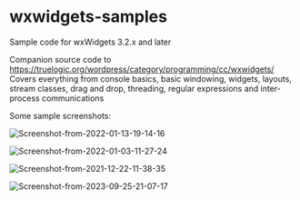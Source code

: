 # wxwidgets-samples
Sample code for wxWidgets 3.2.x and later

Companion source code to https://truelogic.org/wordpress/category/programming/cc/wxwidgets/
Covers everything from console basics, basic windowing, widgets, layouts, stream classes, drag and drop, threading, regular expressions and inter-process communications

Some sample screenshots:

![Screenshot-from-2022-01-13-19-14-16](https://github.com/amitonline/wxwidgets-samples/assets/6240907/f891aac6-c4b3-4908-8eec-fa0ca59c0647)


![Screenshot-from-2022-01-03-11-27-24](https://github.com/amitonline/wxwidgets-samples/assets/6240907/4b742b34-219f-439f-aaa8-5a6c092acc41)


![Screenshot-from-2021-12-22-11-38-35](https://github.com/amitonline/wxwidgets-samples/assets/6240907/98c89882-9335-4bc0-9b34-816d2a542a9d)


![Screenshot-from-2023-09-25-21-07-17](https://github.com/amitonline/wxwidgets-samples/assets/6240907/56cb59d0-ab0f-4bae-b37f-6c6a827fd076)



